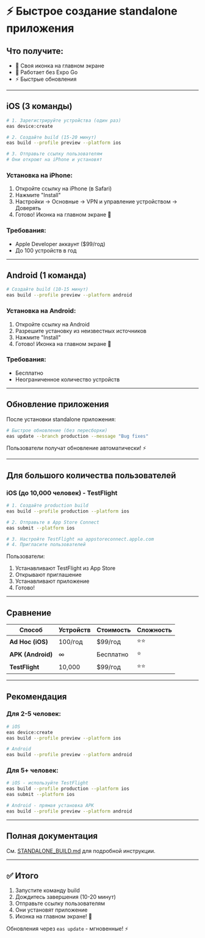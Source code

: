 # ⚡ Быстрое создание standalone приложения

## Что получите:
- 📱 Своя иконка на главном экране
- 🚀 Работает без Expo Go
- ⚡ Быстрые обновления

---

## iOS (3 команды)

```bash
# 1. Зарегистрируйте устройства (один раз)
eas device:create

# 2. Создайте build (15-20 минут)
eas build --profile preview --platform ios

# 3. Отправьте ссылку пользователям
# Они откроют на iPhone и установят
```

### Установка на iPhone:
1. Откройте ссылку на iPhone (в Safari)
2. Нажмите "Install"
3. Настройки → Основные → VPN и управление устройством → Доверять
4. Готово! Иконка на главном экране 🎉

### Требования:
- Apple Developer аккаунт ($99/год)
- До 100 устройств в год

---

## Android (1 команда)

```bash
# Создайте build (10-15 минут)
eas build --profile preview --platform android
```

### Установка на Android:
1. Откройте ссылку на Android
2. Разрешите установку из неизвестных источников
3. Нажмите "Install"
4. Готово! Иконка на главном экране 🎉

### Требования:
- Бесплатно
- Неограниченное количество устройств

---

## Обновление приложения

После установки standalone приложения:

```bash
# Быстрое обновление (без пересборки)
eas update --branch production --message "Bug fixes"
```

Пользователи получат обновление автоматически! ⚡

---

## Для большого количества пользователей

### iOS (до 10,000 человек) - TestFlight

```bash
# 1. Создайте production build
eas build --profile production --platform ios

# 2. Отправьте в App Store Connect
eas submit --platform ios

# 3. Настройте TestFlight на appstoreconnect.apple.com
# 4. Пригласите пользователей
```

Пользователи:
1. Устанавливают TestFlight из App Store
2. Открывают приглашение
3. Устанавливают приложение
4. Готово!

---

## Сравнение

| Способ | Устройств | Стоимость | Сложность |
|--------|-----------|-----------|-----------|
| **Ad Hoc (iOS)** | 100/год | $99/год | ⭐⭐ |
| **APK (Android)** | ∞ | Бесплатно | ⭐ |
| **TestFlight** | 10,000 | $99/год | ⭐⭐ |

---

## Рекомендация

### Для 2-5 человек:
```bash
# iOS
eas device:create
eas build --profile preview --platform ios

# Android
eas build --profile preview --platform android
```

### Для 5+ человек:
```bash
# iOS - используйте TestFlight
eas build --profile production --platform ios
eas submit --platform ios

# Android - прямая установка APK
eas build --profile preview --platform android
```

---

## Полная документация

См. [STANDALONE_BUILD.md](./STANDALONE_BUILD.md) для подробной инструкции.

---

## ✅ Итого

1. Запустите команду build
2. Дождитесь завершения (10-20 минут)
3. Отправьте ссылку пользователям
4. Они установят приложение
5. Иконка на главном экране! 🎉

Обновления через `eas update` - мгновенные! ⚡
